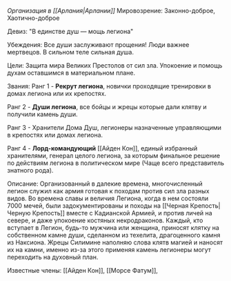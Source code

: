 *Организация в [[Арлания|Арлании]]*
Мировозрение: Законно-доброе, Хаотично-доброе

Девиз: "В единстве душ — мощь легиона"

Убеждения: 
	 Все души заслуживают прощения!
	 Люди важнее мертвецов.
	 В сильном теле сильная душа.
 
Цели: Защита мира Великих Престолов от сил зла. Упокоение и помощь духам оставшимся в материальном плане.

Звания: 
Ранг 1 - **Рекрут легиона**, новички проходящие тренировки в домах легиона или их крепостях.

Ранг 2 - **Души легиона**, все бойцы и жрецы которые дали клятву и получили камень души.

Ранг 3 - Хранители Дома Душ, легионеры назначенные управляющими в крепостях или домах легиона. 

Ранг 4 - **Лорд-командующий** [[Айден Кон]], единый избранный хранителями, генерал целого легиона, за которым финальное решение по действиям легиона в политическом мире (Чаще всего представитель знатного рода).

Описание: Организованный в далекие времена, многочисленный легион служил как армия готовая к походам против сил зла разных видов. Во времена славы и величия Легиона, когда в нем состояли 7000 мечей, были задокументированы и походы на [[Черная Крепость|Черную Крепость]] вместе с Кадианской Армией, и против личей на севере, и даже упокоение костяных некродраконов. Каждый, кто вступает в Легион, будь-то мужчина или женщина, приносят клятку на собственном камне души, сделанном из техелита, драгоценного камня из Наксиона. Жрецы Силимине наполняю слова клятв магией и наносят их на камни, именно из-за этого применяя камень легионеры могут переходить на духовный план. 

Известные члены: [[Айден Кон]], [[Морсе Фатум]], 
